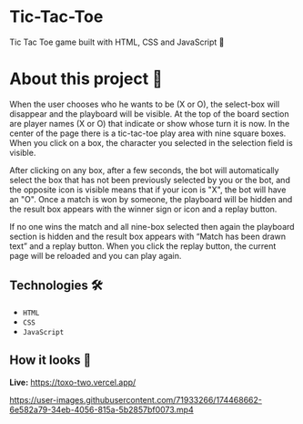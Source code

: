 # Tic-Tac-Toe
Tic Tac Toe game built with HTML, CSS and JavaScript 🔢

# About this project 🚀
When the user chooses who he wants to be (X or O), the select-box will disappear and the playboard will be visible. At the top of the board section are player names (X or O) that indicate or show whose turn it is now. In the center of the page there is a tic-tac-toe play area with nine square boxes. When you click on a box, the character you selected in the selection field is visible.

After clicking on any box, after a few seconds, the bot will automatically select the box that has not been previously selected by you or the bot, and the opposite icon is visible means that if your icon is "X", the bot will have an "O". Once a match is won by someone, the playboard will be hidden and the result box appears with the winner sign or icon and a replay button.

If no one wins the match and all nine-box selected then again the playboard section is hidden and the result box appears with “Match has been drawn text” and a replay button. When you click the replay button, the current page will be reloaded and you can play again.

## Technologies 🛠️
* `HTML`
* `CSS`
* `JavaScript`

## How it looks 🎥

**Live:** https://toxo-two.vercel.app/





https://user-images.githubusercontent.com/71933266/174468662-6e582a79-34eb-4056-815a-5b2857bf0073.mp4

